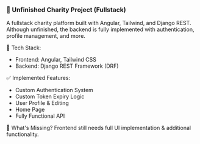 ### 🚀 Unfinished Charity Project (Fullstack)
A fullstack charity platform built with Angular, Tailwind, and Django REST.
Although unfinished, the backend is fully implemented with authentication, profile management, and more.

🔧 Tech Stack:
- Frontend: Angular, Tailwind CSS
- Backend: Django REST Framework (DRF)

✅ Implemented Features:
- Custom Authentication System
- Custom Token Expiry Logic
- User Profile & Editing
- Home Page
- Fully Functional API

🚧 What's Missing?
Frontend still needs full UI implementation & additional functionality.
